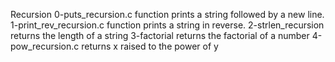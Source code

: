 Recursion
0-puts_recursion.c
function prints a string followed by a new line.
1-print_rev_recursion.c
function prints a string in reverse.
2-strlen_recursion
returns the length of a string
3-factorial
returns the factorial of a number
4-pow_recursion.c
returns x raised to the power of y
